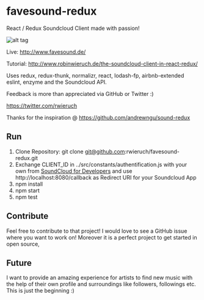 # favesound-redux

React / Redux Soundcloud Client made with passion!

![alt tag](http://s31.postimg.org/ye3c63nob/Screen_Shot_2016_06_13_at_12_28_12.png)

Live: http://www.favesound.de/

Tutorial: http://www.robinwieruch.de/the-soundcloud-client-in-react-redux/

Uses redux, redux-thunk, normalizr, react, lodash-fp, airbnb-extended eslint, enzyme and the Soundcloud API.

Feedback is more than appreciated via GitHub or Twitter :)

https://twitter.com/rwieruch

Thanks for the inspiration @ https://github.com/andrewngu/sound-redux

## Run

1. Clone Repository: git clone git@github.com:rwieruch/favesound-redux.git
2. Exchange CLIENT_ID in ../src/constants/authentification.js with your own from [SoundCloud for Developers](https://developers.soundcloud.com/) and use http://localhost:8080/callback as Redirect URI for your Soundcloud App
3. npm install
4. npm start
5. npm test

## Contribute

Feel free to contribute to that project! I would love to see a GitHub issue where you want to work on! Moreover it is a perfect project to get started in open source,

## Future

I want to provide an amazing experience for artists to find new music with the help of their own profile and surroundings like followers, followings etc. This is just the beginning :)

